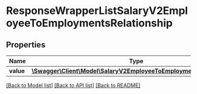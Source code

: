 # ResponseWrapperListSalaryV2EmployeeToEmploymentsRelationship

## Properties
Name | Type | Description | Notes
------------ | ------------- | ------------- | -------------
**value** | [**\Swagger\Client\Model\SalaryV2EmployeeToEmploymentsRelationship[]**](SalaryV2EmployeeToEmploymentsRelationship.md) |  | [optional] 

[[Back to Model list]](../README.md#documentation-for-models) [[Back to API list]](../README.md#documentation-for-api-endpoints) [[Back to README]](../README.md)


